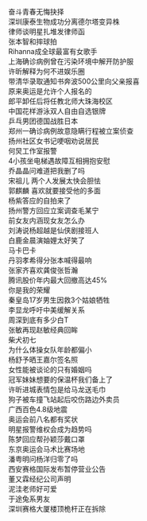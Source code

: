 奋斗青春无悔抉择  
深圳康泰生物成功分离德尔塔变异株  
律师谈明星扎堆发律师函  
张本智和摔球拍  
Rihanna成全球最富有女歌手  
上海确诊病例曾在污染环境中解开防护服  
许昕解释为何不进娱乐圈  
带清华录取通知书奔波500公里向父亲报喜  
原来奥运是允许个人报名的  
郎平卸任后将任教北师大珠海校区  
中国花样游泳双人自由自选银牌  
乒乓男团德国战胜日本  
郑州一确诊病例故意隐瞒行程被立案侦查  
扬州社区女书记哽咽劝说居民  
何炅工作室报警  
4小孩坐电梯遇故障互相拥抱安慰  
乔晶晶问难道把我删了吗  
宋祖儿 两个人发展太快会胆怯  
郭麒麟 喜欢就要接受他的多面  
杨紫答应的自拍来了  
扬州警方回应立案调查毛某宁  
前女友内涵现女友怎么办  
刘涛说杨超越是仙侠剧接班人  
白鹿金晨演妯娌太好笑了  
马卡巴卡  
丹羽孝希得分张本喊得最响  
张家齐喜欢龚俊张哲瀚  
腾讯股价年内最大回撤高达45%  
你是我的荣耀  
秦皇岛17岁男生因救3个姑娘牺牲  
李显龙呼吁中美缓解关系  
周深到底有多少白T  
张敏再现赵敏经典回眸  
柴犬初七  
为什么体操女队年龄都偏小  
杨舒予晒王嘉尔签名照  
女性能被谈论的只有婚姻吗  
冠军妹妹想要的保温杯我们备上了  
许昕进城表情包是给马龙送毛巾  
狗子被车撞飞站起后咬伤路边外卖员  
广西百色4.8级地震  
奥运会前八名都有奖状  
明星报警维权会成为趋势吗  
陈梦回应帮孙颖莎戴口罩  
东京奥运会马术比赛场地  
潘粤明问杨洋归零了吗  
西安赛格国际发布暂停营业公告  
董又霖经纪公司声明  
泥洼老师好可爱  
于途兔系男友  
深圳赛格大厦楼顶桅杆正在拆除  
